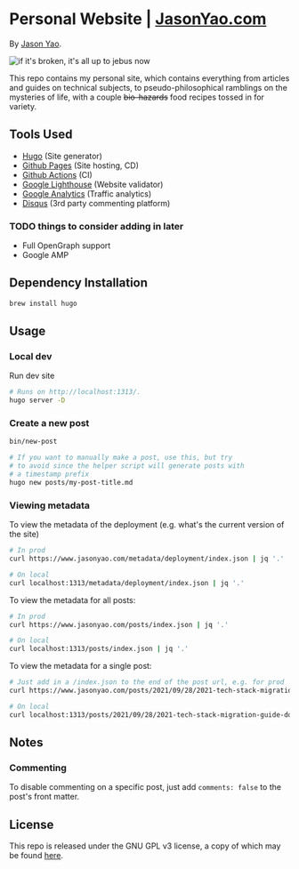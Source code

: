 # Personal Website | [JasonYao.com](https://www.jasonyao.com)
By [Jason Yao](https://github.com/JasonYao/).

![if it's broken, it's all up to jebus now](https://github.com/JasonYao/JasonYao.github.io/actions/workflows/main.yml/badge.svg?branch=source)

This repo contains my personal site, which contains everything from
articles and guides on technical subjects, to pseudo-philosophical
ramblings on the mysteries of life, with a couple ~~bio-hazards~~
food recipes tossed in for variety.

## Tools Used
- [Hugo](https://gohugo.io/) (Site generator)
- [Github Pages](https://pages.github.com/) (Site hosting, CD)
- [Github Actions](https://github.com/features/actions) (CI)
- [Google Lighthouse](#https://developers.google.com/web/tools/lighthouse/) (Website validator)
- [Google Analytics](https://analytics.google.com/) (Traffic analytics)
- [Disqus](https://disqus.com/) (3rd party commenting platform)

### TODO things to consider adding in later
- Full OpenGraph support
- Google AMP

## Dependency Installation
```sh
brew install hugo
```

## Usage
### Local dev
Run dev site
```sh
# Runs on http://localhost:1313/.
hugo server -D
```

### Create a new post
```sh
bin/new-post

# If you want to manually make a post, use this, but try
# to avoid since the helper script will generate posts with
# a timestamp prefix
hugo new posts/my-post-title.md
```

### Viewing metadata
To view the metadata of the deployment (e.g. what's the current version of the site)

```sh
# In prod
curl https://www.jasonyao.com/metadata/deployment/index.json | jq '.'

# On local
curl localhost:1313/metadata/deployment/index.json | jq '.'
```

To view the metadata for all posts:

```sh
# In prod
curl https://www.jasonyao.com/posts/index.json | jq '.'

# On local
curl localhost:1313/posts/index.json | jq '.'
```

To view the metadata for a single post:
```sh
# Just add in a /index.json to the end of the post url, e.g. for prod
curl https://www.jasonyao.com/posts/2021/09/28/2021-tech-stack-migration-guide-domains/index.json | jq '.'

# On local
curl localhost:1313/posts/2021/09/28/2021-tech-stack-migration-guide-domains/index.json | jq '.'
```

## Notes
### Commenting
To disable commenting on a specific post,
just add `comments: false` to the post's
front matter.

## License
This repo is released under the GNU GPL v3 license,
a copy of which may be found [here](LICENSE).
